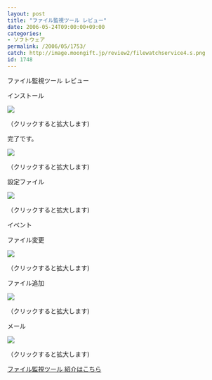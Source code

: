 ```yaml
---
layout: post
title: "ファイル監視ツール レビュー"
date: 2006-05-24T09:00:00+09:00
categories:
- ソフトウェア
permalink: /2006/05/1753/
catch: http://image.moongift.jp/review2/filewatchservice4.s.png
id: 1748
---
```

ファイル監視ツール レビュー  
<!--more-->

インストール

  

[![](http://image.moongift.jp/review2/filewatchservice1.s.png)](http://image.moongift.jp/review2/filewatchservice1.png)  
  
（クリックすると拡大します)

  

完了です。

  

[![](http://image.moongift.jp/review2/filewatchservice2.s.png)](http://image.moongift.jp/review2/filewatchservice2.png)  
  
（クリックすると拡大します)

  

設定ファイル

  

[![](http://image.moongift.jp/review2/filewatchservice3.s.png)](http://image.moongift.jp/review2/filewatchservice3.png)  
  
（クリックすると拡大します)

  

イベント

  

ファイル変更

  

[![](http://image.moongift.jp/review2/filewatchservice4.s.png)](http://image.moongift.jp/review2/filewatchservice4.png)  
  
（クリックすると拡大します)

  

ファイル追加

  

[![](http://image.moongift.jp/review2/filewatchservice5.s.png)](http://image.moongift.jp/review2/filewatchservice5.png)  
  
（クリックすると拡大します)

  

メール

  

[![](http://image.moongift.jp/review2/filewatchservice6.s.png)](http://image.moongift.jp/review2/filewatchservice6.png)  
  
（クリックすると拡大します)

  

[ファイル監視ツール 紹介はこちら](http://fw.moongift.jp/intro/i-1752.html)

